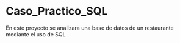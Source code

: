 # Caso_Practico_SQL
En este proyecto se analizara una base de datos de un  restaurante mediante el uso de SQL
